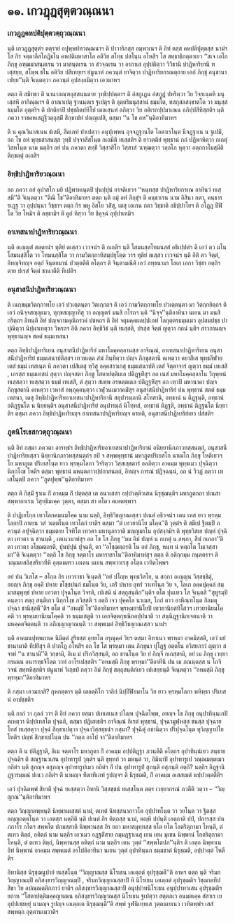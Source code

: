 <h1>๑๑. เกวฎฺฎสุตฺตวณฺณนา</h1>
<h3>เกวฎฺฎคหปติปุตฺตวตฺถุวณฺณนา</h3>
<p>     นฺติ เกวฎฺฎสุตฺตํฯ ตตฺรายํ อปุพฺพปทวณฺณนาฯ ติ ปาวาริกสฺส อมฺพวเนฯ ติ อิทํ ตสฺส คหปติปุตฺตสฺส นามํฯ โส กิร จตฺตาลีสโกฎิธโน คหปติมหาสาโล อติวิย สโทฺธ ปสโนฺน อโหสิฯ โส สทฺธาธิกตฺตาเยว ‘‘สเจ เอโก ภิกฺขุ อฑฺฒมาสนฺตเรน วา มาสนฺตเรน วา สํวจฺฉเรน วา อากาเส อุปฺปติตฺวา วิวิธานิ ปาฎิหาริยานิ ทเสฺสยฺย, สโพฺพ ชโน อติวิย ปสีเทยฺยฯ ยํนูนาหํ ภควนฺตํ ยาจิตฺวา ปาฎิหาริยกรณตฺถาย เอกํ ภิกฺขุํ อนุชานาเปยฺย’’นฺติ จิเนฺตตฺวา ภควนฺตํ อุปสงฺกมิตฺวา เอวมาหฯ</p>


<p>ตตฺถ ติ สมิทฺธา ติ นานาภณฺฑอุสฺสนฺนตาย วุทฺธิปฺปตฺตาฯ ติ อํสกูเฎน อํสกูฎํ ปหริตฺวา วิย วิจรเนฺตหิ มนุเสฺสหิ อากิณฺณาฯ ติ อาณาเปตุ ฐานนฺตเร ฐเปตุฯ ติ อุตฺตริมนุสฺสานํ ธมฺมโต, ทสกุสลสงฺขาตโต วา มนุสฺสธมฺมโต อุตฺตริฯ ติ ปกติยาปิ ปชฺชลิตปทีโป เตลเสฺนหํ ลภิตฺวา วิย อติเรกปฺปมาเณน อภิปฺปสีทิสฺสติฯ นฺติ ภควา ราชคหเสฎฺฐิวตฺถุสฺมิํ สิกฺขาปทํ ปญฺญเปสิ, ตสฺมา ‘‘น โข อห’’นฺติอาทิมาหฯ</p>


<p> ติ น คุณวินาสเนน ธํเสมิ, สีลเภทํ ปาเปตฺวา อนุปุเพฺพน อุจฺจฎฺฐานโต โอตาเรโนฺต นีจฎฺฐาเน  น ฐเปมิ, อถ โข อหํ พุทฺธสาสนสฺส วุทฺธิํ ปจฺจาสีสโนฺต กเถมีติ ทเสฺสติฯ ติ ยาวตติยํ พุทฺธานํ กถํ ปฎิพาหิตฺวา กเถตุํ วิสหโนฺต นาม นตฺถิฯ อยํ ปน ภควตา สทฺธิํ วิสฺสาสิโก วิสฺสาสํ วเฑฺฒตฺวา วลฺลโภ หุตฺวา อตฺถกาโมสฺมีติ ติกฺขตฺตุํ กเถสิฯ</p>


<h3>อิทฺธิปาฎิหาริยวณฺณนา</h3>
<p> อถ  ภควา อยํ อุปาสโก มยิ ปฎิพาหเนฺตปิ ปุนปฺปุนํ ยาจติเยวฯ ‘‘หนฺทสฺส ปาฎิหาริยกรเณ อาทีนวํ ทเสฺสมี’’ติ จิเนฺตตฺวา  ‘‘ตีณิ โข’’ติอาทิมาหฯ ตตฺถ นฺติ อมุํ อหํ ภิกฺขุํฯ ติ คนฺธาเรน นาม อิสินา กตา, คนฺธารรเฎฺฐ วา อุปฺปนฺนา วิชฺชาฯ ตตฺถ กิร พหู อิสโย วสิํสุ, เตสุ เอเกน กตา วิชฺชาติ อธิปฺปาโยฯ ติ อโฎฺฎ ปีฬิโต วิย โหมิฯ ติ ลชฺชามิฯ ติ คูถํ ทิสฺวา วิย ชิคุจฺฉํ อุปฺปาเทมิฯ</p>


<h3>อาเทสนาปาฎิหาริยวณฺณนา</h3>
<p> นฺติ อเญฺญสํ สตฺตานํฯ ทุติยํ ตเสฺสว เววจนํฯ ติ กเถติฯ นฺติ โสมนสฺสโทมนสฺสํ อธิเปฺปตํฯ ติ เอวํ ตว มโน โสมนสฺสิโต วา โทมนสฺสิโต วา กามวิตกฺกาทิสมฺปยุโตฺต วาฯ ทุติยํ ตเสฺสว เววจนํฯ นฺติ อิติ ตว จิตฺตํ, อิทญฺจิทญฺจ อตฺถํ จินฺตยมานํ ปวตฺตตีติ อโตฺถฯ ติ จินฺตามณีติ เอวํ ลทฺธนามา โลเก เอกา วิชฺชา อตฺถิฯ ตาย ปเรสํ จิตฺตํ ชานาตีติ ทีเปติฯ</p>


<h3>อนุสาสนีปาฎิหาริยวณฺณนา</h3>
<p> ติ เนกฺขมฺมวิตกฺกาทโย เอวํ ปวเตฺตนฺตา วิตเกฺกถฯ ติ เอวํ กามวิตกฺกาทโย ปวเตฺตนฺตา มา วิตกฺกยิตฺถฯ ติ เอวํ อนิจฺจสญฺญเมว, ทุกฺขสญฺญาทีสุ วา อญฺญตรํ มนสิ กโรถฯ   นฺติ ‘‘นิจฺจ’’นฺติอาทินา นเยน มา มนสิ กริตฺถฯ อิทนฺติ อิทํ ปญฺจกามคุณิกราคํ ปชหถฯ ติ อิทํ จตุมคฺคผลปฺปเภทํ โลกุตฺตรธมฺมเมว อุปสมฺปชฺช ปาปุณิตฺวา นิปฺผาเทตฺวา วิหรถฯ อิติ ภควา อิทฺธิวิธํ นฺติ ทเสฺสติ, ปรสฺส จิตฺตํ ญตฺวา กถนํ นฺติฯ สาวกานญฺจ พุทฺธานญฺจ สตตํ ธมฺมเทสนา </p>


<p>ตตฺถ  อิทฺธิปาฎิหาริเยน อนุสาสนีปาฎิหาริยํ มหาโมคฺคลฺลานสฺส อาจิณฺณํ, อาเทสนาปาฎิหาริเยน อนุสาสนีปาฎิหาริยํ ธมฺมเสนาปติสฺสฯ เทวทเตฺต สํฆํ ภินฺทิตฺวา ปญฺจ ภิกฺขุสตานิ คเหตฺวา คยาสีเส พุทฺธลีฬาย เตสํ ธมฺมํ เทสเนฺต หิ ภควตา เปสิเตสุ ทฺวีสุ อคฺคสาวเกสุ ธมฺมเสนาปติ เตสํ จิตฺตาจารํ ญตฺวา ธมฺมํ เทเสสิ , เถรสฺส ธมฺมเทสนํ สุตฺวา ปญฺจสตา ภิกฺขู โสตาปตฺติผเล ปติฎฺฐหิํสุฯ อถ เนสํ มหาโมคฺคลฺลาโน วิกุพฺพนํ ทเสฺสตฺวา ทเสฺสตฺวา ธมฺมํ เทเสสิ, ตํ สุตฺวา สเพฺพ อรหตฺตผเล ปติฎฺฐหิํสุฯ อถ เทฺวปิ มหานาคา ปญฺจ ภิกฺขุสตานิ คเหตฺวา เวหาสํ อพฺภุคฺคนฺตฺวา เวฬุวนเมวาคมิํสุฯ อนุสาสนีปาฎิหาริยํ ปน พุทฺธานํ สตตํ ธมฺมเทสนา, เตสุ อิทฺธิปาฎิหาริยอาเทสนาปาฎิหาริยานิ สอุปารมฺภานิ สโทสานิ, อทฺธานํ น ติฎฺฐนฺติ, อทฺธานํ อติฎฺฐนโต น นิยฺยนฺติฯ อนุสาสนีปาฎิหาริยํ อนุปารมฺภํ นิโทฺทสํ, อทฺธานํ ติฎฺฐติ, อทฺธานํ ติฎฺฐนโต นิยฺยาติฯ ตสฺมา ภควา อิทฺธิปาฎิหาริยญฺจ อาเทสนาปาฎิหาริยญฺจ ครหติ, อนุสาสนีปาฎิหาริยํเยว ปสํสติฯ</p>


<h3>ภูตนิโรเธสกวตฺถุวณฺณนา</h3>
<p> นฺติ อิทํ กสฺมา ภควตา อารทฺธํฯ อิทฺธิปาฎิหาริยอาเทสนาปาฎิหาริยานํ อนิยฺยานิกภาวทสฺสนตฺถํ, อนุสาสนีปาฎิหาริยเสฺสว นิยฺยานิกภาวทสฺสนตฺถํฯ อปิ จ สพฺพพุทฺธานํ มหาภูตปริเยสโก นาเมโก ภิกฺขุ โหติเยวฯ โย มหาภูเต ปริเยสโนฺต ยาว พฺรหฺมโลกา วิจริตฺวา วิสฺสเชฺชตารํ อลภิตฺวา อาคมฺม  พุทฺธเมว ปุจฺฉิตฺวา นิกฺกโงฺข โหติฯ ตสฺมา พุทฺธานํ มหนฺตภาวปฺปกาสนตฺถํ, อิทญฺจ การณํ ปฎิจฺฉนฺนํ, อถ นํ วิวฎํ กตฺวา เทเสโนฺตปิ ภควา ‘‘ภูตปุพฺพ’’นฺติอาทิมาหฯ</p>


<p>ตตฺถ ติ กิสฺมิํ ฐาเน กิํ อาคมฺม กิํ ปตฺตสฺส เต อนวเสสา อปฺปวตฺติวเสน นิรุชฺฌนฺติฯ มหาภูตกถา ปเนสา สพฺพากาเรน วิสุทฺธิมเคฺค วุตฺตา, ตสฺมา สา ตโตว คเหตพฺพาฯ</p>


<p> ติ ปาฎิเยโกฺก เทวโลกคมนมโคฺค นาม นตฺถิ, อิทฺธิวิธญาณเสฺสว ปเนตํ อธิวจนํฯ เตน เหส ยาว พฺรหฺมโลกาปิ กาเยน วสํ วเตฺตโนฺต เทวโลกํ ยาติฯ ตสฺมา ‘‘ตํ เทวยานิโย มโคฺค’’ติ วุตฺตํฯ ติ สมีเป ฐิตมฺปิ ภควนฺตํ อปุจฺฉิตฺวา ธมฺมตาย โจทิโต เทวตา มหานุภาวาติ มญฺญมาโน อุปสงฺกมิฯ ติ พุทฺธวิสเย ปญฺหํ  ปุจฺฉิตา เทวตา น ชานนฺติ , เตเนวมาหํสุฯ อถ โข โส ภิกฺขุ ‘‘มม อิมํ ปญฺหํ น กเถตุํ น ลพฺภา, สีฆํ กเถถา’’ติ ตา เทวตา อโชฺฌตฺถรติ, ปุนปฺปุนํ ปุจฺฉติ, ตา ‘‘อโชฺฌตฺถรติ โน อยํ ภิกฺขุ, หนฺท นํ หตฺถโต โมเจสฺสามา’’ติ จิเนฺตตฺวา ‘‘อตฺถิ โข ภิกฺขุ จตฺตาโร มหาราชาโน’’ติอาทิมาหํสุฯ ตตฺถ ติ อติกฺกมฺม กนฺตตราฯ ติ วณฺณยสอิสฺสริยาทีหิ อุตฺตมตรา เอเตน นเยน สพฺพวาเรสุ อโตฺถ เวทิตโพฺพฯ</p>


<p> อยํ ปน วิเสโส – สโกฺก กิร เทวราชา จิเนฺตสิ ‘‘อยํ ปโญฺห พุทฺธวิสโย, น สกฺกา อเญฺญน วิสฺสชฺชิตุํ, อยญฺจ ภิกฺขุ อคฺคิํ ปหาย ขโชฺชปนกํ ธมโนฺต วิย, เภริํ ปหาย อุทรํ วาเทโนฺต วิย จ, โลเก อคฺคปุคฺคลํ สมฺมาสมฺพุทฺธํ ปหาย เทวตา ปุจฺฉโนฺต วิจรติ, เปเสมิ นํ สตฺถุสนฺติก’’นฺติฯ ตโต ปุนเทว โส จิเนฺตสิ ‘‘สุทูรมฺปิ คนฺตฺวา สตฺถุ สนฺติเกว นิกฺกโงฺข ภวิสฺสติ ฯ อตฺถิ เจว ปุคฺคโล นาเมส, โถกํ ตาว อาหิณฺฑโนฺต กิลมตุ ปจฺฉา ชานิสฺสตี’’ติฯ ตโต ตํ ‘‘อหมฺปิ โข’’ติอาทิมาหฯ พฺรหฺมยานิโยปิ เทวยานิยสทิโสวฯ เทวยานิยมโคฺคติ วา พฺรหฺมยานิยมโคฺคติ วา ธมฺมเสตูติ วา เอกจิตฺตกฺขณิกอปฺปนาติ วา สนฺนิฎฺฐานิกเจตนาติ วา มหคฺคตจิตฺตนฺติ วา อภิญฺญาญาณนฺติ วา สพฺพเมตํ อิทฺธิวิธญาณเสฺสว นามํฯ</p>


<p> นฺติ อาคมนปุพฺพภาเค นิมิตฺตํ สูริยสฺส อุทยโต อรุณุคฺคํ วิยฯ ตสฺมา อิทาเนว พฺรหฺมา อาคมิสฺสติ, เอวํ มยํ ชานามาติ ทีปยิํสุฯ ติ ปากโฎ อโหสิฯ อถ โข โส พฺรหฺมา เตน ภิกฺขุนา ปุโฎฺฐ อตฺตโน อวิสยภาวํ ญตฺวา สจาหํ ‘‘น ชานามี’’ติ วกฺขามิ, อิเม มํ ปริภวิสฺสนฺติ, อถ ชานโนฺต วิย ยํ กิญฺจิ กเถสฺสามิ, อยํ เม ภิกฺขุ เวยฺยากรเณน อนารทฺธจิโตฺต วาทํ อาโรเปสฺสติฯ ‘‘อหมสฺมิ ภิกฺขุ พฺรหฺมา’’ติอาทีนิ ปน เม ภณนฺตสฺส น โกจิ วจนํ สทฺทหิสฺสติฯ ยํนูนาหํ วิเกฺขปํ กตฺวา อิมํ ภิกฺขุํ สตฺถุสนฺติกํเยว เปเสยฺยนฺติ จิเนฺตตฺวา ‘‘อหมสฺมิ ภิกฺขุ พฺรหฺมา’’ติอาทิมาหฯ</p>


<p>   ติ กสฺมา เอวมกาสิ? กุหกตฺตาฯ นฺติ เตลตฺถิโก วาลิกํ นิปฺปีฬิยมาโน วิย ยาว พฺรหฺมโลกา พหิทฺธา ปริเยสนํ อาปชฺชติฯ</p>


<p> นฺติ กากํ วา กุลลํ วาฯ ติ  อิทํ ภควา ยสฺมา ปเทเสเนส ปโญฺห ปุจฺฉิตโพฺพ, อยญฺจ โข ภิกฺขุ อนุปาทินฺนเกปิ คเหตฺวา นิปฺปเทสโต ปุจฺฉติ, ตสฺมา ปฎิเสเธติฯ อาจิณฺณํ กิเรตํ พุทฺธานํ, ปุจฺฉามูฬฺหสฺส ชนสฺส ปุจฺฉาย โทสํ ทเสฺสตฺวา ปุจฺฉํ สิกฺขาเปตฺวา ปุจฺฉาวิสฺสชฺชนํฯ กสฺมา? ปุจฺฉิตุํ อชานิตฺวา ปริปุจฺฉโนฺต ทุวิญฺญาปโย โหติฯ ปญฺหํ สิกฺขาเปโนฺต ปน ‘‘กตฺถ อาโป จา’’ติอาทิมาหฯ</p>


<p> ตตฺถ ติ น ปติฎฺฐาติ, อิเม จตฺตาโร  มหาภูตา กิํ อาคมฺม อปฺปติฎฺฐา ภวนฺตีติ อโตฺถฯ อุปาทินฺนํเยว สนฺธาย ปุจฺฉติฯ ติ สณฺฐานวเสน อุปาทารูปํ วุตฺตํฯ นฺติ ขุทฺทกํ วา มหนฺตํ วา, อิมินาปิ อุปาทารูเป วณฺณมตฺตเมว กถิตํฯ นฺติ สุภญฺจ อสุภญฺจ อุปาทารูปเมว กถิตํฯ กิํ ปน อุปาทารูปํ สุภนฺติ อสุภนฺติ อตฺถิ? นตฺถิฯ อิฎฺฐานิฎฺฐารมฺมณํ ปเนว กถิตํฯ ติ นามญฺจ ทีฆาทิเภทํ รูปญฺจฯ ติ นิรุชฺฌติ, กิํ อาคมฺม อเสสเมตํ นปฺปวตฺตตีติฯ</p>


<p>เอวํ ปุจฺฉิตพฺพํ สิยาติ ปุจฺฉํ ทเสฺสตฺวา อิทานิ วิสฺสชฺชนํ ทเสฺสโนฺต ตตฺร เวยฺยากรณํ ภวตีติ วตฺวา – ‘‘วิญฺญาณ’’นฺติอาทิมาหฯ</p>


<p> ตตฺถ วิญฺญาตพฺพนฺติ  นิพฺพานเสฺสตํ นามํ, ตเทตํ นิทสฺสนาภาวโต  อุปฺปาทโนฺต วา วยโนฺต วา ฐิตสฺส อญฺญถตฺตโนฺต วา เอตสฺส นตฺถีติ นฺติ ปเนตํ กิร ติตฺถสฺส นามํ, ตญฺหิ ปปนฺติ เอตฺถาติ ปปํ, ปการสฺส ปน ภกาโร กโตฯ สพฺพโต ปภมสฺสาติ  นิพฺพานสฺส กิร ยถา มหาสมุทฺทสฺส ยโต ยโต โอตริตุกามา โหนฺติ, ตํ ตเทว ติตฺถํ, อติตฺถํ นาม นตฺถิฯ เอวเมว อฎฺฐติํสาย กมฺมฎฺฐาเนสุ เยน เยน มุเขน นิพฺพานํ โอตริตุกามา โหนฺติ, ตํ ตเทว ติตฺถํ, นิพฺพานสฺส อติตฺถํ นาม นตฺถิฯ เตน วุตฺตํ ‘‘สพฺพโตปภ’’นฺติฯ ติ เอตฺถ  นิพฺพาเน อิทํ นิพฺพานํ อาคมฺม สพฺพเมตํ อาโปติอาทินา นเยน วุตฺตํ อุปาทินฺนก ธมฺมชาตํ นิรุชฺฌติ, อปฺปวตฺตํ โหตีติฯ</p>


<p>อิทานิสฺส นิรุชฺฌนูปายํ ทเสฺสโนฺต ‘‘วิญฺญาณสฺส นิโรเธน เอเตฺถตํ อุปรุชฺฌตี’’ติ อาหฯ ตตฺถ นฺติ จริมกวิญฺญาณมฺปิ อภิสงฺขารวิญฺญาณมฺปิ , จริมกวิญฺญาณสฺสาปิ หิ นิโรเธน เอเตฺถตํ อุปรุชฺฌติฯ วิชฺฌาตทีปสิขา วิย อปณฺณตฺติกภาวํ ยาติฯ อภิสงฺขารวิญฺญาณสฺสาปิ อนุปฺปาทนิโรเธน อนุปฺปาทวเสน อุปรุชฺฌติฯ ยถาห ‘‘โสตาปตฺติมคฺคญาเณน อภิสงฺขารวิญฺญาณสฺส นิโรเธน ฐเปตฺวา สตฺตภเว อนมตเคฺค สํสาเร เย  อุปฺปเชฺชยฺยุํ นามญฺจ รูปญฺจ เอเตฺถเต นิรุชฺฌนฺตี’’ติ สพฺพํ จูฬนิเทฺทเส วุตฺตนเยเนว เวทิตพฺพํฯ เสสํ สพฺพตฺถ อุตฺตานเมวาติฯ</p>

</p>

</p>





